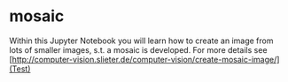 # mosaic
Within this Jupyter Notebook you will learn how to create an image from lots of smaller images, s.t. a mosaic is developed.
For more details see [http://computer-vision.slieter.de/computer-vision/create-mosaic-image/](Test)
